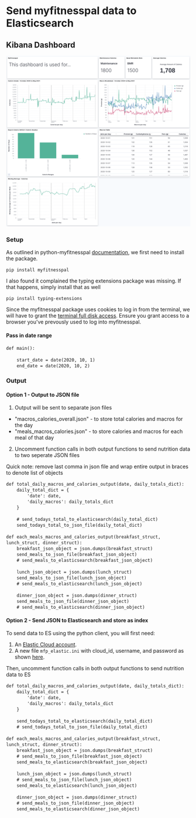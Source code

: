 # Send myfitnesspal data to Elasticsearch

## Kibana Dashboard

![Screenshot](myfitnesspalKibana.png)

### Setup
As outlined in python-myfitnesspal [documentation](https://python-myfitnesspal.readthedocs.io/en/latest/getting_started.html), we first need to install the package.
```
pip install myfitnesspal
```

I also found it complained the typing extensions package was missing. If that happens, simply install that as well
```
pip install typing-extensions
```

Since the myfitnesspal package uses cookies to log in from the terminal, we will have to grant the [terminal full disk access](https://osxdaily.com/2018/10/09/fix-operation-not-permitted-terminal-error-macos/). Ensure you grant access to a browser you've prevously used to log into myfitnesspal.

#### Pass in date range

```
def main():

    start_date = date(2020, 10, 1)
    end_date = date(2020, 10, 2)
```
### Output
#### Option 1 - Output to JSON file
1. Output will be sent to separate json files
- "macros_calories_overall.json" - to store total calories and macros for the day
- "meals_macros_calories.json" - to store calories and macros for each meal of that day

2. Uncomment function calls in both output functions to send nutrition data to two seperate JSON files

Quick note: remove last comma in json file and wrap entire output in braces to denote list of objects

```
def total_daily_macros_and_calories_output(date, daily_totals_dict):
    daily_total_dict = {
        'date': date,
        'daily_macros': daily_totals_dict
    }

    # send_todays_total_to_elasticsearch(daily_total_dict)
    send_todays_total_to_json_file(daily_total_dict)

def each_meals_macros_and_calories_output(breakfast_struct, lunch_struct, dinner_struct):
    breakfast_json_object = json.dumps(breakfast_struct)
    send_meals_to_json_file(breakfast_json_object)
    # send_meals_to_elasticsearch(breakfast_json_object)

    lunch_json_object = json.dumps(lunch_struct)
    send_meals_to_json_file(lunch_json_object)
    # send_meals_to_elasticsearch(lunch_json_object)

    dinner_json_object = json.dumps(dinner_struct)
    send_meals_to_json_file(dinner_json_object)
    # send_meals_to_elasticsearch(dinner_json_object)
```

#### Option 2 - Send JSON to Elasticsearch and store as index
To send data to ES using the python client, you will first need:

1. An [Elastic Cloud account](https://cloud.elastic.co/).
2. A new file ```mfp_elastic.ini``` with cloud_id, username, and password as shown [here](https://www.elastic.co/guide/en/elasticsearch/client/python-api/current/connecting.html).

Then, uncomment function calls in both output functions to send nutrition data to ES

```
def total_daily_macros_and_calories_output(date, daily_totals_dict):
    daily_total_dict = {
        'date': date,
        'daily_macros': daily_totals_dict
    }

    send_todays_total_to_elasticsearch(daily_total_dict)
    # send_todays_total_to_json_file(daily_total_dict)

def each_meals_macros_and_calories_output(breakfast_struct, lunch_struct, dinner_struct):
    breakfast_json_object = json.dumps(breakfast_struct)
    # send_meals_to_json_file(breakfast_json_object)
    send_meals_to_elasticsearch(breakfast_json_object)

    lunch_json_object = json.dumps(lunch_struct)
    # send_meals_to_json_file(lunch_json_object)
    send_meals_to_elasticsearch(lunch_json_object)

    dinner_json_object = json.dumps(dinner_struct)
    # send_meals_to_json_file(dinner_json_object)
    send_meals_to_elasticsearch(dinner_json_object)
```